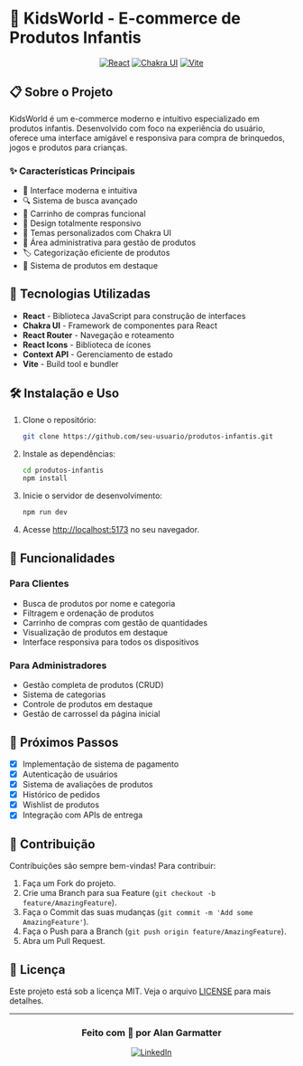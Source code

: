# 🎪 KidsWorld - E-commerce de Produtos Infantis

<div align="center">

[![React](https://img.shields.io/badge/React-20232A?style=for-the-badge&logo=react&logoColor=61DAFB)](https://reactjs.org/)
[![Chakra UI](https://img.shields.io/badge/Chakra_UI-319795?style=for-the-badge&logo=chakra-ui&logoColor=white)](https://chakra-ui.com/)
[![Vite](https://img.shields.io/badge/Vite-646CFF?style=for-the-badge&logo=vite&logoColor=white)](https://vitejs.dev/)

</div>

## 📋 Sobre o Projeto

KidsWorld é um e-commerce moderno e intuitivo especializado em produtos infantis. Desenvolvido com foco na experiência do usuário, oferece uma interface amigável e responsiva para compra de brinquedos, jogos e produtos para crianças.

### ✨ Características Principais

- 🎯 Interface moderna e intuitiva
- 🔍 Sistema de busca avançado
- 🛒 Carrinho de compras funcional
- 📱 Design totalmente responsivo
- 🎨 Temas personalizados com Chakra UI
- 👥 Área administrativa para gestão de produtos
- 🏷️ Categorização eficiente de produtos
- 🌟 Sistema de produtos em destaque

## 🚀 Tecnologias Utilizadas

- **React** - Biblioteca JavaScript para construção de interfaces
- **Chakra UI** - Framework de componentes para React
- **React Router** - Navegação e roteamento
- **React Icons** - Biblioteca de ícones
- **Context API** - Gerenciamento de estado
- **Vite** - Build tool e bundler

## 🛠️ Instalação e Uso

1. Clone o repositório:
   ```bash
   git clone https://github.com/seu-usuario/produtos-infantis.git
   ```

2. Instale as dependências:
   ```bash
   cd produtos-infantis
   npm install
   ```

3. Inicie o servidor de desenvolvimento:
   ```bash
   npm run dev
   ```

4. Acesse [http://localhost:5173](http://localhost:5173) no seu navegador.

## 📱 Funcionalidades

### Para Clientes

- Busca de produtos por nome e categoria
- Filtragem e ordenação de produtos
- Carrinho de compras com gestão de quantidades
- Visualização de produtos em destaque
- Interface responsiva para todos os dispositivos

### Para Administradores

- Gestão completa de produtos (CRUD)
- Sistema de categorias
- Controle de produtos em destaque
- Gestão de carrossel da página inicial

## 🎯 Próximos Passos

- [X] Implementação de sistema de pagamento
- [X] Autenticação de usuários
- [X] Sistema de avaliações de produtos
- [X] Histórico de pedidos
- [X] Wishlist de produtos
- [X] Integração com APIs de entrega

## 🤝 Contribuição

Contribuições são sempre bem-vindas! Para contribuir:

1. Faça um Fork do projeto.
2. Crie uma Branch para sua Feature (`git checkout -b feature/AmazingFeature`).
3. Faça o Commit das suas mudanças (`git commit -m 'Add some AmazingFeature'`).
4. Faça o Push para a Branch (`git push origin feature/AmazingFeature`).
5. Abra um Pull Request.

## 📝 Licença

Este projeto está sob a licença MIT. Veja o arquivo [LICENSE](LICENSE) para mais detalhes.

---

<div align="center">

### Feito com 💚 por Alan Garmatter

[![LinkedIn](https://img.shields.io/badge/LinkedIn-0077B5?style=for-the-badge&logo=linkedin&logoColor=white)](https://www.linkedin.com/in/alan-garmatter-07b3b3295/)

</div>
